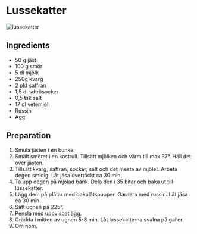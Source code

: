 # Lussekatter

![lussekatter](https://cdn-rdb.arla.com/Files/arla-se/3422861174/f42ef6f5-b888-4945-a2df-0d3ed8740f3d.jpg?mode=crop&w=1269&h=715&ak=f525e733&hm=e78d4790)

## Ingredients
- 50 g jäst
- 100 g smör
- 5 dl mjölk
- 250g kvarg
- 2 pkt saffran
- 1,5 dl sdtrösocker
- 0,5 tsk salt
- 17 dl vetemjöl
- Russin
- Ägg

## Preparation
1. Smula jästen i en bunke.
2. Smält smöret i en kastrull. Tillsätt mjölken och värm till max 37°. Häll det över jästen.
3. Tillsätt kvarg, saffran, socker, salt och det mesta av mjölet. Arbeta degen smidig. Låt jäsa övertäckt ca 30 min.
4. Ta upp degen på mjölad bänk. Dela den i 35 bitar och baka ut till lussekatter.
5. Lägg dem på plåtar med bakplåtspapper. Garnera med russin. Låt jäsa ca 30 min.
6. Sätt ugnen på 225°.
7. Pensla med uppvispat ägg.
8. Grädda i mitten av ugnen 5-8 min. Låt lussekatterna svalna på galler.
9. Om nom.
